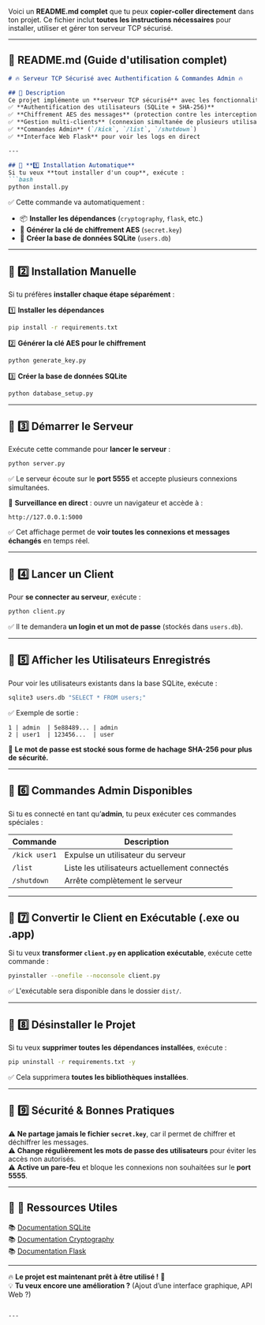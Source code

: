 Voici un **README.md complet** que tu peux **copier-coller directement** dans ton projet. Ce fichier inclut **toutes les instructions nécessaires** pour installer, utiliser et gérer ton serveur TCP sécurisé.  

---

## 📄 **README.md (Guide d'utilisation complet)**  
```md
# 🔥 Serveur TCP Sécurisé avec Authentification & Commandes Admin 🔥

## 📌 Description  
Ce projet implémente un **serveur TCP sécurisé** avec les fonctionnalités suivantes :  
✅ **Authentification des utilisateurs (SQLite + SHA-256)**  
✅ **Chiffrement AES des messages** (protection contre les interceptions)  
✅ **Gestion multi-clients** (connexion simultanée de plusieurs utilisateurs)  
✅ **Commandes Admin** (`/kick`, `/list`, `/shutdown`)  
✅ **Interface Web Flask** pour voir les logs en direct  

---

## 📌 **1️⃣ Installation Automatique**  
Si tu veux **tout installer d'un coup**, exécute :  
```bash
python install.py
```
✅ Cette commande va automatiquement :  
- 📦 **Installer les dépendances** (`cryptography`, `flask`, etc.)  
- 🔑 **Générer la clé de chiffrement AES** (`secret.key`)  
- 📂 **Créer la base de données SQLite** (`users.db`)  

---

## 📌 **2️⃣ Installation Manuelle**  
Si tu préfères **installer chaque étape séparément** :  

1️⃣ **Installer les dépendances**  
```bash
pip install -r requirements.txt
```

2️⃣ **Générer la clé AES pour le chiffrement**  
```bash
python generate_key.py
```

3️⃣ **Créer la base de données SQLite**  
```bash
python database_setup.py
```

---

## 📌 **3️⃣ Démarrer le Serveur**  
Exécute cette commande pour **lancer le serveur** :  
```bash
python server.py
```
✅ Le serveur écoute sur le **port 5555** et accepte plusieurs connexions simultanées.  

📡 **Surveillance en direct** : ouvre un navigateur et accède à :  
```
http://127.0.0.1:5000
```
✅ Cet affichage permet de **voir toutes les connexions et messages échangés** en temps réel.  

---

## 📌 **4️⃣ Lancer un Client**  
Pour **se connecter au serveur**, exécute :  
```bash
python client.py
```
✅ Il te demandera **un login et un mot de passe** (stockés dans `users.db`).  

---

## 📌 **5️⃣ Afficher les Utilisateurs Enregistrés**  
Pour voir les utilisateurs existants dans la base SQLite, exécute :  
```bash
sqlite3 users.db "SELECT * FROM users;"
```
✅ Exemple de sortie :  
```
1 | admin  | 5e88489... | admin
2 | user1  | 123456...  | user
```
🔹 **Le mot de passe est stocké sous forme de hachage SHA-256 pour plus de sécurité.**  

---

## 📌 **6️⃣ Commandes Admin Disponibles**  
Si tu es connecté en tant qu’**admin**, tu peux exécuter ces commandes spéciales :  

| **Commande**  | **Description** |
|--------------|----------------|
| `/kick user1` | Expulse un utilisateur du serveur |
| `/list` | Liste les utilisateurs actuellement connectés |
| `/shutdown` | Arrête complètement le serveur |

---

## 📌 **7️⃣ Convertir le Client en Exécutable (.exe ou .app)**  
Si tu veux **transformer `client.py` en application exécutable**, exécute cette commande :  
```bash
pyinstaller --onefile --noconsole client.py
```
✅ L'exécutable sera disponible dans le dossier `dist/`.

---

## 📌 **8️⃣ Désinstaller le Projet**  
Si tu veux **supprimer toutes les dépendances installées**, exécute :  
```bash
pip uninstall -r requirements.txt -y
```
✅ Cela supprimera **toutes les bibliothèques installées**.

---

## 📌 **9️⃣ Sécurité & Bonnes Pratiques**  
⚠ **Ne partage jamais le fichier `secret.key`**, car il permet de chiffrer et déchiffrer les messages.  
⚠ **Change régulièrement les mots de passe des utilisateurs** pour éviter les accès non autorisés.  
⚠ **Active un pare-feu** et bloque les connexions non souhaitées sur le **port 5555**.

---

## 📌 **🔗 Ressources Utiles**  
📚 [Documentation SQLite](https://www.sqlite.org/docs.html)  
📚 [Documentation Cryptography](https://cryptography.io/en/latest/)  
📚 [Documentation Flask](https://flask.palletsprojects.com/en/2.0.x/)  

---

🔥 **Le projet est maintenant prêt à être utilisé !** 🚀  
💡 **Tu veux encore une amélioration ?** (Ajout d’une interface graphique, API Web ?)
```

---

